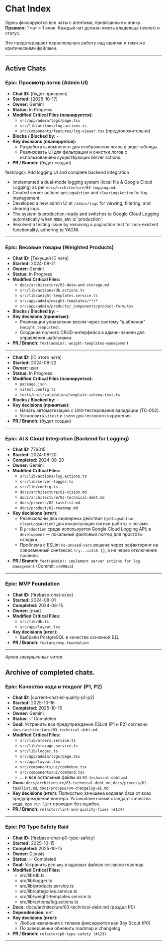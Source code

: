 # Chat Index

Здесь фиксируются все чаты с агентами, привязанные к эпику.  
**Правило:** 1 чат = 1 эпик. Каждый чат должен иметь владельца (owner) и статус.

Это предотвращает параллельную работу над одними и теми же критическими файлами.

---

## Active Chats

### Epic: Просмотр логов (Admin UI)
- **Chat ID:** [будет присвоен]
- **Started:** [2025-10-17]
- **Owner:** Gemini
- **Status:** In Progress
- **Modified Critical Files (планируется):**
  - `src/app/admin/logs/page.tsx`
  - `src/lib/actions/log.actions.ts`
  - `src/components/features/log-viewer.tsx` (предположительно)
- **Blocks / Blocked by:** -
- **Key decisions (планируется):**
  - Разработать компонент для отображения логов в виде таблицы.
  - Реализовать UI для фильтрации и очистки логов с использованием существующих server actions.
- **PR / Branch:** (будет создан)

feat(logs): Add logging UI and complete backend integration

- Implemented a dual-mode logging system (local file & Google Cloud Logging) as per `docs/architecture/04-logging.md`.
- Created server actions `getLogsAction` and `clearLogsAction` for log management.
- Developed a new admin UI at `/admin/logs` for viewing, filtering, and clearing logs.
- The system is production-ready and switches to Google Cloud Logging automatically when `NODE_ENV` is 'production'.
- Resolved a testing issue by removing a pagination test for non-existent functionality, adhering to YAGNI.

---

### Epic: Весовые товары (Weighted Products)
- **Chat ID:** [Текущий ID чата]
- **Started:** 2024-08-21
- **Owner:** Gemini
- **Status:** In Progress
- **Modified Critical Files:**
  - `docs/architecture/03-data-and-storage.md`
  - `src/lib/actions/db.actions.ts`
  - `src/lib/weight-templates.service.ts`
  - `src/app/admin/weight-templates/**/*`
  - `src/app/admin/products/_components/product-form.tsx`
- **Blocks / Blocked by:** -
- **Key decisions (принятые):**
  - Реализация управления весом через систему "шаблонов" (`weight_templates`).
  - Создание полного CRUD-интерфейса в админ-панели для управления шаблонами.
- **PR / Branch:** `feat(admin): weight-templates-management`


---


- **Chat ID:** [ID этого чата]
- **Started:** 2024-08-22
- **Owner:** user
- **Status:** In Progress
- **Modified Critical Files (планируется):**
  - `package.json`
  - `vitest.config.ts`
  - `tests/unit/validation/template-schema.test.ts`
- **Blocks / Blocked by:** -
- **Key decisions (принятые):**
  - Начать автоматизацию с Unit-тестирования валидации (TC-002).
  - Установить `vitest` и `jsdom` для тестового окружения.
- **PR / Branch:** (будет создан)

---

### Epic: AI & Cloud Integration (Backend for Logging)
- **Chat ID:** 776015
- **Started:** 2024-08-20
- **Completed:** 2024-08-20
- **Owner:** Gemini
- **Modified Critical Files:**
  - `src/lib/actions/log.actions.ts`
  - `src/lib/server-logger.ts`
  - `src/lib/config.ts`
  - `docs/architecture/01-vision.md`
  - `docs/architecture/03-technical-debt.md`
  - `docs/process/02-tasklist.md`
  - `docs/product/02-roadmap.md`
- **Key decisions (итог):**
  - Реализованы два серверных действия (`getLogsAction`, `clearLogsAction`) для инкапсуляции логики работы с логами.
  - В `production` среде используется Google Cloud Logging API; в `development` — локальный файловый логгер для простоты отладки.
  - Проблема с ESLint `no-unused-vars` решена через рефакторинг на современный синтаксис `try...catch {}`, а не через отключение правила.
- **PR / Branch:** `feat(admin): implement server actions for log management` (Commit: `ce998aa`)

---

### Epic: MVP Foundation
- **Chat ID:** [firebase-chat-xxxx]
- **Started:** 2024-08-01
- **Completed:** 2024-08-15
- **Owner:** [имя]
- **Modified Critical Files:**
  - `src/lib/db.ts`
  - `src/app/layout.tsx`
- **Key decisions (итог):**
  - Выбрали PostgreSQL в качестве основной БД.
- **PR / Branch:** `feature/mvp-foundation`

---

*Архив завершенных чатов.*

## Archive of completed chats.

### Epic: Качество кода и техдолг (P1, P2)
- **Chat ID:** [current-chat-id-quality-p1-p2]
- **Started:** 2025-10-16
- **Completed:** 2025-10-16
- **Owner:** Gemini
- **Status:** ✅ Completed
- **Goal:** Устранить все предупреждения ESLint (P1 и P2) согласно `docs/architecture/03-technical-debt.md`.
- **Modified Critical Files:**
  - `src/lib/orders.service.ts`
  - `src/lib/storage.service.ts`
  - `src/lib/logger.ts`
  - `src/app/admin/logs/page.tsx`
  - `src/app/layout.tsx`
  - `src/components/ui/combobox.tsx`
  - `src/components/ui/command.tsx`
  - ... и все остальные файлы из `03-technical-debt.md`
- **Docs:** `docs/architecture/03-technical-debt.md`, `docs/process/02-tasklist.md`, `docs/process/04-changelog-ai.md`
- **Key decisions (итог):** Полностью зачищена кодовая база от всех предупреждений линтера. Установлен новый стандарт качества кода. `npm run lint` проходит без ошибок.
- **PR / Branch:** `refactor/lint-and-quality-fixes (#124)`

---

### Epic: P0 Type Safety Raid
- **Chat ID:** [firebase-chat-p0-type-safety]
- **Started:** 2025-10-15
- **Completed:** 2025-10-15
- **Owner:** Djonsis
- **Status:** ✅ Completed
- **Goal:** Устранить все `any` в ядровых файлах согласно roadmap.
- **Modified Critical Files:**
  - src/lib/db.ts
  - src/lib/logger.ts
  - src/lib/products.service.ts
  - src/lib/categories.service.ts
  - src/lib/weight-templates.service.ts
  - src/lib/actions/log.actions.ts
- **Docs:** docs/architecture/03-technical-debt.md (раздел P0)
- **Dependencies:** нет
- **Key decisions (итог):**
  - Любые изменения с типами фиксируются как Boy Scout (P0).
  - По завершении обновить roadmap и changelog.
- **PR / Branch:** `refactor/p0-type-safety (#123)`

---
